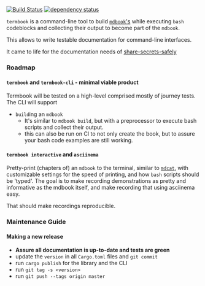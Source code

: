 [![Build Status](https://travis-ci.org/Byron/termbook.svg?branch=master)](https://travis-ci.org/Byron/termbook)
[![dependency status](https://deps.rs/repo/github/byron/termbook/status.svg)](https://deps.rs/repo/github/byron/termbook)

`termbook` is a command-line tool to build [`mdbook`'s][mdbook] while executing
`bash` codeblocks and collecting their output to become part of the `mdbook`.

This allows to write testable documentation for command-line interfaces.

It came to life for the documentation needs of [share-secrets-safely][sheesy]

[mdbook]: https://github.com/rust-lang-nursery/mdBook
[sheesy]: https://github.com/Byron/share-secrets-safely

### Roadmap

#### `termbook` and `termbook-cli` - minimal viable product

Termbook will be tested on a high-level comprised mostly of journey tests. The CLI
will support

 * `build`ing an `mdbook` 
   * It's similar to `mdbook build`, but with a preprocessor to execute bash scripts
     and collect their output.
   * this can also be run on CI to not only create the book, but to assure your bash
     code examples are still working.
     
#### `termbook interactive` and `asciinema`

Pretty-print (chapters of) an `mdbook` to the terminal, similar to [`mdcat`][mdcat],
with customizable settings for the speed of printing, and how `bash` scripts should be
'typed'. The goal is to make recording demonstrations as pretty and informative as the
mdbook itself, and make recording that using asciinema easy.

That should make recordings reproducible.

[mdcat]: https://github.com/lunaryorn/mdcat

### Maintenance Guide

#### Making a new release

 * **Assure all documentation is up-to-date and tests are green**
 * update the `version` in all `Cargo.toml` files and `git commit`
 * run `cargo publish` for the library and the CLI
 * run `git tag -s <version>`
 * run `git push --tags origin master`
